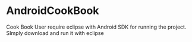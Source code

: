 # AndroidCookBook
Cook Book
User require eclipse with Android SDK for running the project. SImply download and run it with eclipse
